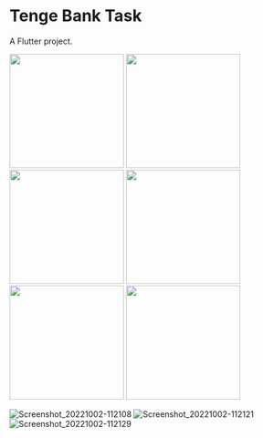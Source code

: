 # Tenge Bank Task

A Flutter project.

<img src="https://user-images.githubusercontent.com/80044583/193441287-677d5dbc-ae22-4d10-925f-ddf208dd418b.jpg" width="200">  <img src="https://user-images.githubusercontent.com/80044583/193441390-aceffa36-20e8-48c4-b642-86a4ae13ed32.jpg" width="200">  <img src="https://user-images.githubusercontent.com/80044583/193441453-188d5559-8a9d-462c-a126-5559188dec3e.jpg" width="200">  <img src="https://user-images.githubusercontent.com/80044583/193441455-f214e3f3-ffb5-4727-a07e-919a1539bd31.jpg" width="200">  <img src="https://user-images.githubusercontent.com/80044583/193441287-677d5dbc-ae22-4d10-925f-ddf208dd418b.jpg" width="200">  <img src="https://user-images.githubusercontent.com/80044583/193441390-aceffa36-20e8-48c4-b642-86a4ae13ed32.jpg" width="200">








![Screenshot_20221002-112108](https://user-images.githubusercontent.com/80044583/193441457-2782442a-dadd-4e7f-bfc5-3c77c7d5e2b1.jpg)
![Screenshot_20221002-112121](https://user-images.githubusercontent.com/80044583/193441460-6f911fc7-9b95-459a-8421-f1bbeb3f621f.jpg)
![Screenshot_20221002-112129](https://user-images.githubusercontent.com/80044583/193441462-b64265e5-7f0f-465d-b5d0-5f7c3977c9e3.jpg)
